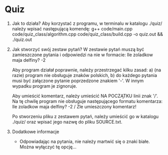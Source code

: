 # Quiz

1. Jak to działa?
      Aby korzystać z programu, w terminalu w katalogu ./quiz/ należy wpisać następującą komendę:
            g++ code/main.cpp code/quiz_class/algorithm.cpp code/quiz_class/build.cpp -o quiz.out && ./quiz.out
2. Jak stworzyć swój zestaw pytań?
      W zestawie pytań muszą być zamieszczone pytania i odpowiedzi na nie w formacie:
            Ile zoladkow maja delfiny?  -2

      Aby program działał poprawnie, należy przestrzegać kilku zasad:
      a) (na razie) program nie obsługuje znaków polskich,
      b) do każdego pytania musi być załączone pytanie poprzedzone znakiem '-'. W innym wypadku program je zignoruje.

      Aby umieścić komentarz, należy umieścić NA POCZĄTKU linii znak '/'. Na tę chwilę program nie obsługuje następującego formatu komentarza:
            Ile zoladkow maja delfiny?      -2  / Zle umieszczony komentarz!

      Po stworzeniu pliku z zestawem pytań, należy umieścić go w katalogu ./quiz/ oraz wpisać jego nazwę do pliku SOURCE.txt.

3. Dodatkowe informacje
      - Odpowiadając na pytania, nie należy martwić się o znaki białe. Można wyłączyć tę opcję... 
